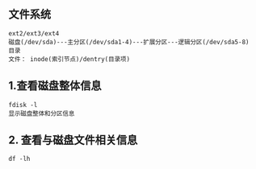 ## 文件系统
    ext2/ext3/ext4
    磁盘(/dev/sda)---主分区(/dev/sda1-4)---扩展分区---逻辑分区(/dev/sda5-8)
    目录
    文件： inode(索引节点)/dentry(目录项)

## 1.查看磁盘整体信息
    fdisk -l
    显示磁盘整体和分区信息
    
## 2. 查看与磁盘文件相关信息
    df -lh

